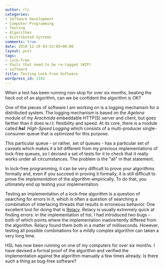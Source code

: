 ```yaml
---
author: rlc
categories:
- Software Development
- Computer Programming
- Testing
- Algorithms
- Distributed Systems
comments: true
date: 2010-12-10 03:53:05+00:00
layout: post
tags:
- lock-free
- Posts that need to be re-tagged (WIP)
- software
title: Testing Lock-Free Software
wordpress_id: 1142
---
```


When a test has been running non-stop for over six months, beating the heck out of an algorithm, can we be confident the algorithm is OK?

<!--more-->

One of the pieces of software I am working on is a logging mechanism for a distributed system. The logging mechanism is based on the _Agelena_ module of my _Arachnida_ embeddable HTTP(S) server and client, but goes farther than it does w.r.t. flexibility and speed. At its core, there is a module called _**hsl**: High-Speed Logging_ which consists of a multi-producer single-consumer queue that is optimized for this purpose.

This particular queue - or rather, set of queues - has a particular set of caveats which makes it a bit different from my previous implementations of lock-free queues, so I devised a set of tests for it to check that it really works under all circumstances. The problem is the "all" in that statement.

In lock-free programming, it can be very difficult to prove your algorithms formally and, even if you succeed in proving it formally, it is still difficult to prove the _implementation_ of the algorithm empirically. To do that, you ultimately end up testing your implementation.

Testing an implementation of a lock-free algorithm is a question of searching for errors in it, which is often a question of searching a combination of interlacing threads that results in erroneous behavior. One excellent tool for doing that is [Relacy](http://groups.google.com/group/relacy). Relacy is usually extremely quick at finding errors: in the implementation of hsl, I had introduced two bugs - both of which points where the implementation inadvertently differed from the algorithm. Relacy found them both in a matter of milliseconds. However, testing all possible combinations for a mildly complex algorithm can taken a very long time.

HSL has now been running on one of my computers for over six months. I have devised a formal proof of the algorithm and verified the implementation against the algorithm manually a few times already. Is there such a thing as bug-free software?